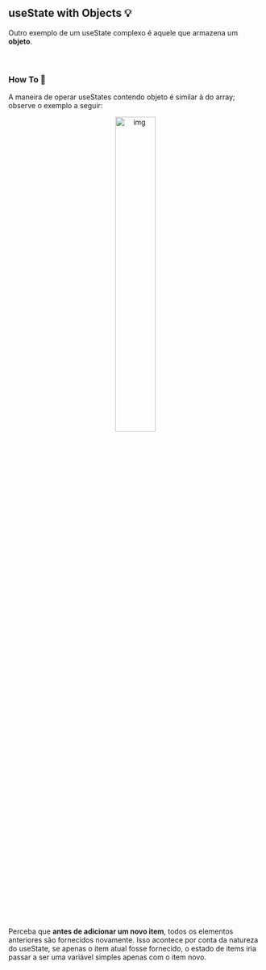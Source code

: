 ## useState with Objects 💡

Outro exemplo de um useState complexo é aquele que armazena um <strong>objeto</strong>.
<br><br><br>

### How To 📖
A maneira de operar useStates contendo objeto é similar à do array; observe o exemplo a seguir:
<p align="center">
  <img src="https://github.com/Lucas-Tito/Learning_ReactJS/assets/61806906/6bae7336-e777-4144-8311-a40880280077" alt="img" width="40%"/>
</p>

<br>
<p>Perceba que <strong>antes de adicionar um novo item</strong>, todos os elementos anteriores são fornecidos novamente. Isso acontece por conta da natureza do useState, se apenas o item atual fosse fornecido, o estado de items iria passar a ser uma variável simples apenas com o item novo.</p>
